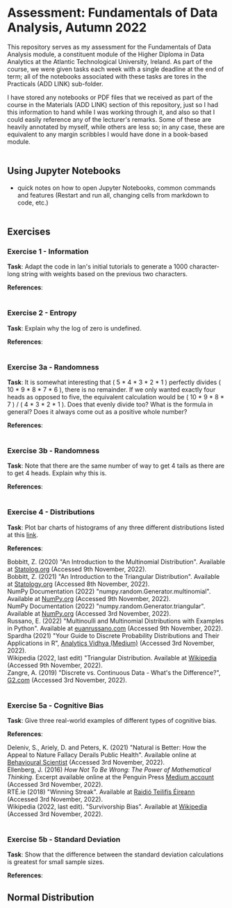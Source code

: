# Assessment: Fundamentals of Data Analysis, Autumn 2022

This repository serves as my assessment for the Fundamentals of Data Analysis module, a constituent module of the Higher Diploma in Data Analytics at the Atlantic Technological University, Ireland. As part of the course, we were given tasks each week with a single deadline at the end of term; all of the notebooks associated with these tasks are tores in the Practicals (ADD LINK) sub-folder.

I have stored any notebooks or PDF files that we received as part of the course in the Materials (ADD LINK) section of this repository, just so I had this information to hand while I was working through it, and also so that I could easily reference any of the lecturer's remarks. Some of these are heavily annotated by myself, while others are less so; in any case, these are equivalent to any margin scribbles I would have done in a book-based module.
<br><br>
## Using Jupyter Notebooks
- quick notes on how to open Jupyter Notebooks, common commands and features (Restart and run all, changing cells from markdown to code, etc.)
<br><br>
## Exercises

### <b>Exercise 1 - Information</b>

<b>Task</b>: Adapt the code in Ian's initial tutorials to generate a 1000 character-long string with weights based on the previous two characters.

<b>References</b>:
<br><br>
### <b>Exercise 2 - Entropy</b>

<b>Task</b>: Explain why the log of zero is undefined.

<b>References</b>:
<br><br>
### <b>Exercise 3a - Randomness</b> 

<b>Task</b>: It is somewhat interesting that ( 5 * 4 * 3 * 2 * 1 ) perfectly divides ( 10 * 9 * 8 * 7 * 6 ), there is no remainder. If we only wanted exactly four heads as opposed to five, the equivalent calculation would be ( 10 * 9 * 8 * 7 ) / ( 4 * 3 * 2 * 1 ). Does that evenly divide too? What is the formula in general? Does it always come out as a positive whole number?

<b>References</b>:
<br><br>
### <b>Exercise 3b - Randomness</b>

<b>Task</b>: Note that there are the same number of way to get 4 tails as there are to get 4 heads. Explain why this is.

<b>References</b>:
<br><br>
### <b>Exercise 4 - Distributions</b>

<b>Task</b>: Plot bar charts of histograms of any three different distributions listed at this [link](https://numpy.org/doc/stable/reference/random/generator.html#distributions).

<b>References</b>: 

Bobbitt, Z. (2020) "An Introduction to the Multinomial Distribution". Available at [Statolog.org](https://www.statology.org/multinomial-distribution/) (Accessed 9th November, 2022).
<br>
Bobbitt, Z. (2021) "An Introduction to the Triangular Distribution". Available at [Statology.org](https://www.statology.org/triangular-distribution/) (Accessed 8th November, 2022).
<br>
NumPy Documentation (2022) "numpy.random.Generator.multinomial". Available at [NumPy.org](https://numpy.org/doc/stable/reference/random/generated/numpy.random.Generator.multinomial.html#numpy.random.Generator.multinomial) (Accessed 9th November, 2022).
<br>
NumPy Documentation (2022) "numpy.random.Generator.triangular". Available at [NumPy.org](https://numpy.org/doc/stable/reference/random/generated/numpy.random.Generator.triangular.html) (Accessed 3rd November, 2022).
<br>
Russano, E. (2022) "Multinoulli and Multinomial Distributions with Examples in Python". Available at [euanrussano.com](https://www.euanrussano.com/post/probability/multinoulli_multinomial/) (Accessed 9th November, 2022).
<br>
Spardha (2021) "Your Guide to Discrete Probability Distributions and Their Applications in R", [Analytics Vidhya (Medium)](https://medium.com/analytics-vidhya/7-types-of-discrete-probability-distributions-and-their-applications-in-r-ba5e2e263bd5) (Accessed 3rd November, 2022).
<br>
Wikipedia (2022, last edit) "Triangular Distribution. Available at [Wikipedia](https://en.wikipedia.org/wiki/Triangular_distribution) (Accessed 9th November, 2022).
<br>
Zangre, A. (2019) "Discrete vs. Continuous Data - What's the Difference?", [G2.com](https://www.g2.com/articles/discrete-vs-continuous-data) (Accessed 3rd November, 2022).
<br><br>

### <b>Exercise 5a - Cognitive Bias</b>

<b>Task</b>: Give three real-world examples of different types of cognitive bias.

<b>References</b>: 

Deleniv, S., Ariely, D. and Peters, K. (2021) "Natural is Better: How the Appeal to Nature Fallacy Derails Public Health". Available online at [Behavioural Scientist](https://behavioralscientist.org/natural-is-better-how-the-naturalistic-fallacy-derails-public-health/) (Accessed 3rd November, 2022).
<br>
Ellenberg, J. (2016) <i>How Not To Be Wrong: The Power of Mathematical Thinking</i>. Excerpt available online at the Penguin Press [Medium account](https://medium.com/@penguinpress/an-excerpt-from-how-not-to-be-wrong-by-jordan-ellenberg-664e708cfc3d) (Accessed 3rd November, 2022).
<br>
RTÉ.ie (2018) "Winning Streak". Available at [Raidió Teilifís Éireann](https://www.rte.ie/tv/programmes/932584-winning-streak/) (Accessed 3rd November, 2022).
<br>
Wikipedia (2022, last edit). "Survivorship Bias". Available at [Wikipedia](https://en.wikipedia.org/wiki/Survivorship_bias) (Accessed 3rd November, 2022).
<br><br>

### <b>Exercise 5b - Standard Deviation</b>
<b>Task</b>: Show that the difference between the standard deviation calculations is greatest for small sample sizes.

<b>References</b>:


## <b>Normal Distribution</b>